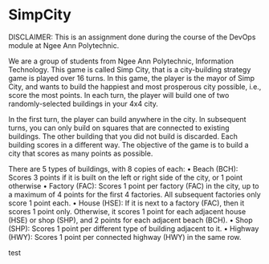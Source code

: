 # SimpCity
DISCLAIMER: This is an assignment done during the course of the DevOps module at Ngee Ann Polytechnic.

We are a group of students from Ngee Ann Polytechnic, Information Technology. This game is called Simp City, that is a city-building strategy game is played over 16 turns. In this game, the player is the mayor of Simp City, and wants to build the happiest and most prosperous city possible, i.e., score the most points. In each turn, the player will build one of two randomly-selected buildings in your 4x4 city. 

In the first turn, the player can build anywhere in the city. In subsequent turns, you can only build on squares that are
connected to existing buildings. The other building that you did not build is discarded. Each building scores in a different way. The objective of the game is to build a city that scores as many points as possible.

There are 5 types of buildings, with 8 copies of each:
• Beach (BCH): Scores 3 points if it is built on the left or right side of the city, or 1 point
otherwise
• Factory (FAC): Scores 1 point per factory (FAC) in the city, up to a maximum of 4
points for the first 4 factories. All subsequent factories only score 1 point each.
• House (HSE): If it is next to a factory (FAC), then it scores 1 point only. Otherwise, it
scores 1 point for each adjacent house (HSE) or shop (SHP), and 2 points for each
adjacent beach (BCH).
• Shop (SHP): Scores 1 point per different type of building adjacent to it.
• Highway (HWY): Scores 1 point per connected highway (HWY) in the same row.

test
